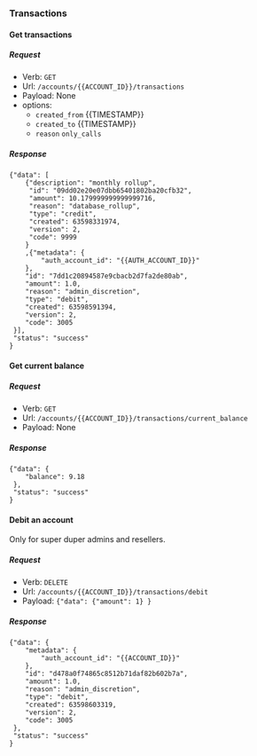 

### Transactions

#### Get transactions

##### Request

- Verb: `GET`
- Url: `/accounts/{{ACCOUNT_ID}}/transactions`
- Payload: None
- options:
    - `created_from` {{TIMESTAMP}}
    - `created_to` {{TIMESTAMP}}
    - `reason` `only_calls`

##### Response

    {"data": [
        {"description": "monthly rollup",
         "id": "09dd02e20e07dbb65401802ba20cfb32",
         "amount": 10.179999999999999716,
         "reason": "database_rollup",
         "type": "credit",
         "created": 63598331974,
         "version": 2,
         "code": 9999
        }
        ,{"metadata": {
            "auth_account_id": "{{AUTH_ACCOUNT_ID}}"
        },
        "id": "7dd1c20894587e9cbacb2d7fa2de80ab",
        "amount": 1.0,
        "reason": "admin_discretion",
        "type": "debit",
        "created": 63598591394,
        "version": 2,
        "code": 3005
     }],
     "status": "success"
    }


#### Get current balance

##### Request

- Verb: `GET`
- Url: `/accounts/{{ACCOUNT_ID}}/transactions/current_balance`
- Payload: None

##### Response

    {"data": {
        "balance": 9.18
     },
     "status": "success"
    }

#### Debit an account

Only for super duper admins and resellers.

##### Request

- Verb: `DELETE`
- Url: `/accounts/{{ACCOUNT_ID}}/transactions/debit`
- Payload: `{"data": {"amount": 1} }`

##### Response

    {"data": {
        "metadata": {
            "auth_account_id": "{{ACCOUNT_ID}}"
        },
        "id": "d478a0f74865c8512b71daf82b602b7a",
        "amount": 1.0,
        "reason": "admin_discretion",
        "type": "debit",
        "created": 63598603319,
        "version": 2,
        "code": 3005
     },
     "status": "success"
    }
